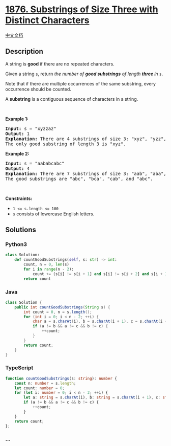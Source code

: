 # [1876. Substrings of Size Three with Distinct Characters](https://leetcode.com/problems/substrings-of-size-three-with-distinct-characters)

[中文文档](/solution/1800-1899/1876.Substrings%20of%20Size%20Three%20with%20Distinct%20Characters/README.md)

## Description

<p>A string is <strong>good</strong> if there are no repeated characters.</p>

<p>Given a string <code>s</code>​​​​​, return <em>the number of <strong>good substrings</strong> of length <strong>three </strong>in </em><code>s</code>​​​​​​.</p>

<p>Note that if there are multiple occurrences of the same substring, every occurrence should be counted.</p>

<p>A <strong>substring</strong> is a contiguous sequence of characters in a string.</p>

<p>&nbsp;</p>
<p><strong>Example 1:</strong></p>

<pre>
<strong>Input:</strong> s = &quot;xyzzaz&quot;
<strong>Output:</strong> 1
<strong>Explanation:</strong> There are 4 substrings of size 3: &quot;xyz&quot;, &quot;yzz&quot;, &quot;zza&quot;, and &quot;zaz&quot;. 
The only good substring of length 3 is &quot;xyz&quot;.
</pre>

<p><strong>Example 2:</strong></p>

<pre>
<strong>Input:</strong> s = &quot;aababcabc&quot;
<strong>Output:</strong> 4
<strong>Explanation:</strong> There are 7 substrings of size 3: &quot;aab&quot;, &quot;aba&quot;, &quot;bab&quot;, &quot;abc&quot;, &quot;bca&quot;, &quot;cab&quot;, and &quot;abc&quot;.
The good substrings are &quot;abc&quot;, &quot;bca&quot;, &quot;cab&quot;, and &quot;abc&quot;.
</pre>

<p>&nbsp;</p>
<p><strong>Constraints:</strong></p>

<ul>
	<li><code>1 &lt;= s.length &lt;= 100</code></li>
	<li><code>s</code>​​​​​​ consists of lowercase English letters.</li>
</ul>

## Solutions

<!-- tabs:start -->

### **Python3**

```python
class Solution:
    def countGoodSubstrings(self, s: str) -> int:
        count, n = 0, len(s)
        for i in range(n - 2):
            count += (s[i] != s[i + 1] and s[i] != s[i + 2] and s[i + 1] != s[i + 2])
        return count
```

### **Java**

```java
class Solution {
    public int countGoodSubstrings(String s) {
        int count = 0, n = s.length();
        for (int i = 0; i < n - 2; ++i) {
            char a = s.charAt(i), b = s.charAt(i + 1), c = s.charAt(i + 2);
            if (a != b && a != c && b != c) {
                ++count;
            }
        }
        return count;
    }
}
```

### **TypeScript**

```ts
function countGoodSubstrings(s: string): number {
    const n: number = s.length;
    let count: number = 0;
    for (let i: number = 0; i < n - 2; ++i) {
        let a: string = s.charAt(i), b: string = s.charAt(i + 1), c: string = s.charAt(i + 2);
        if (a != b && a != c && b != c) {
            ++count;
        }
    }
    return count;
};
```

### **...**

```

```

<!-- tabs:end -->
